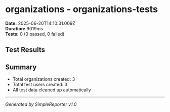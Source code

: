 # organizations - organizations-tests

**Date:** 2025-06-20T14:10:31.009Z  
**Duration:** 9019ms  
**Tests:** 0 (0 passed, 0 failed)

## Test Results



## Summary

- Total organizations created: 3
- Total test users created: 3
- All test data cleaned up automatically

---
*Generated by SimpleReporter v1.0*
